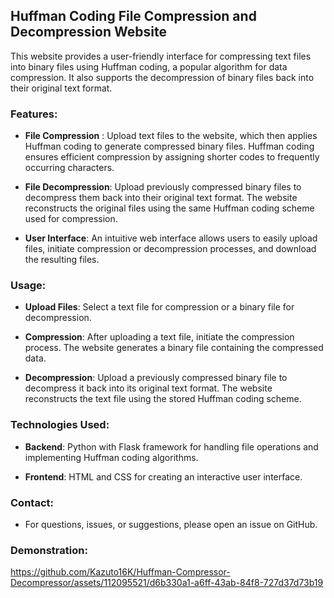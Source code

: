 ## Huffman Coding File Compression and Decompression Website

This website provides a user-friendly interface for compressing text files into binary files using Huffman coding, a popular algorithm for data compression. It also supports the decompression of binary files back into their original text format.

###  Features:
  - **File Compression** : Upload text files to the website, which then applies Huffman coding to generate compressed binary files. Huffman coding ensures efficient compression by assigning shorter codes to frequently occurring characters.

  - **File Decompression**: Upload previously compressed binary files to decompress them back into their original text format. The website reconstructs the original files using the same Huffman coding scheme used for compression.

  - **User Interface**: An intuitive web interface allows users to easily upload files, initiate compression or decompression processes, and download the resulting files.

### Usage:
  - **Upload Files**: Select a text file for compression or a binary file for decompression.

  - **Compression**: After uploading a text file, initiate the compression process. The website generates a binary file containing the compressed data.

  - **Decompression**: Upload a previously compressed binary file to decompress it back into its original text format. The website reconstructs the text file using the stored Huffman coding scheme.

### Technologies Used:
  - **Backend**: Python with Flask framework for handling file operations and implementing Huffman coding algorithms.

  - **Frontend**: HTML and CSS for creating an interactive user interface.

### Contact:
  - For questions, issues, or suggestions, please open an issue on GitHub.

### Demonstration:
https://github.com/Kazuto16K/Huffman-Compressor-Decompressor/assets/112095521/d6b330a1-a6ff-43ab-84f8-727d37d73b19
